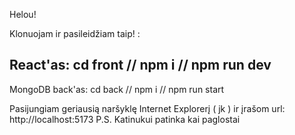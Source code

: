 Helou!

Klonuojam ir pasileidžiam taip! :

React'as:
cd front // 
npm i //
npm run dev
-------------------------------------
MongoDB back'as:
cd back //
npm i //
npm run start

Pasijungiam geriausią naršyklę Internet Explorerį ( jk ) ir įrašom url: http://localhost:5173
P.S. Katinukui patinka kai paglostai

